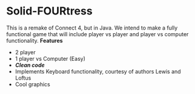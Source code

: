 # Solid-FOURtress
This is a remake of Connect 4, but in Java.
We intend to make a fully functional game that will include player vs player and player vs computer functionality.
**Features**
 - 2 player
 - 1 player vs Computer (Easy)
 - **_Clean code_**
 - Implements Keyboard functionality, courtesy of authors Lewis and Loftus
 - Cool graphics
